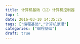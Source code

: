 ```yaml
---
title: 计算机基础（12）计算机控制器
top: 1
date: 2016-03-10 14:35:25
tags: ["编程基础","计算机原理"]
categories: ["编程基础"]
draft: true
---
```




